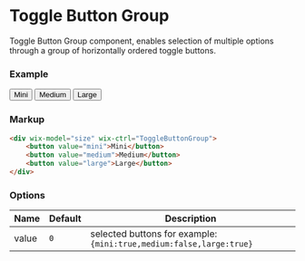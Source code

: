 # Toggle Button Group
<!-- ToggleButtonGroup -->

Toggle Button Group component, enables selection of multiple options through a group of horizontally ordered toggle buttons.

### Example

<div wix-model="size" wix-ctrl="ToggleButtonGroup">
	<button value="mini">Mini</button>
	<button value="medium">Medium</button>
	<button value="large">Large</button>
</div>

### Markup
```html
<div wix-model="size" wix-ctrl="ToggleButtonGroup">
	<button value="mini">Mini</button>
	<button value="medium">Medium</button>
	<button value="large">Large</button>
</div>
```

### Options

Name         | Default   | Description
-------------|-----------|------------
value        | `0`       | selected buttons for example: `{mini:true,medium:false,large:true}`